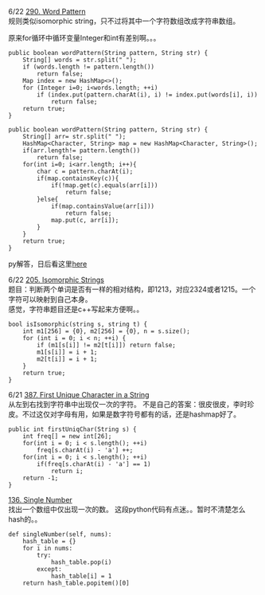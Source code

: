 6/22 [290. Word Pattern](https://leetcode.com/problems/word-pattern/description/)<br>
规则类似isomorphic string，只不过将其中一个字符数组改成字符串数组。

原来for循环中循环变量Integer和int有差别啊。。。
```
public boolean wordPattern(String pattern, String str) {
    String[] words = str.split(" ");
    if (words.length != pattern.length())
        return false;
    Map index = new HashMap<>();
    for (Integer i=0; i<words.length; ++i)
        if (index.put(pattern.charAt(i), i) != index.put(words[i], i))
            return false;
    return true;
}
```
```
public boolean wordPattern(String pattern, String str) {
    String[] arr= str.split(" ");
    HashMap<Character, String> map = new HashMap<Character, String>();
    if(arr.length!= pattern.length())
        return false;
    for(int i=0; i<arr.length; i++){
        char c = pattern.charAt(i);
        if(map.containsKey(c)){
            if(!map.get(c).equals(arr[i]))
                return false;
        }else{
            if(map.containsValue(arr[i]))
                return false;
            map.put(c, arr[i]);
        }    
    }
    return true;
}
```

py解答，日后看这里[here](https://leetcode.com/problems/word-pattern/discuss/73433/Short-in-Python)<br>

6/22 [205. Isomorphic Strings](https://leetcode.com/problems/isomorphic-strings/description/)<br>
题目：判断两个单词是否有一样的相对结构，即1213，对应2324或者1215。一个字符可以映射到自己本身。<br>
感觉，字符串题目还是c++写起来方便啊。。
```
bool isIsomorphic(string s, string t) {
    int m1[256] = {0}, m2[256] = {0}, n = s.size();
    for (int i = 0; i < n; ++i) {
        if (m1[s[i]] != m2[t[i]]) return false;
        m1[s[i]] = i + 1;
        m2[t[i]] = i + 1;
    }
    return true;
}
```

6/21 [387. First Unique Character in a String](https://leetcode.com/problems/first-unique-character-in-a-string/description/)<br>
从左到右找到字符串中出现仅一次的字符。
不是自己的答案：很皮很皮，李时珍皮。不过这仅对字母有用，如果是数字符号都有的话，还是hashmap好了。
```
public int firstUniqChar(String s) {
    int freq[] = new int[26];
    for(int i = 0; i < s.length(); ++i)
        freq[s.charAt(i) - 'a'] ++;
    for(int i = 0; i < s.length(); ++i)
        if(freq[s.charAt(i) - 'a'] == 1)
            return i;
    return -1;
}
```

[136. Single Number](https://leetcode.com/problems/single-number/description/)<br>
找出一个数组中仅出现一次的数。
这段python代码有点迷。。暂时不清楚怎么hash的。。
```
def singleNumber(self, nums):
    hash_table = {}
    for i in nums:
        try:
            hash_table.pop(i)
        except:
            hash_table[i] = 1
    return hash_table.popitem()[0]
```
